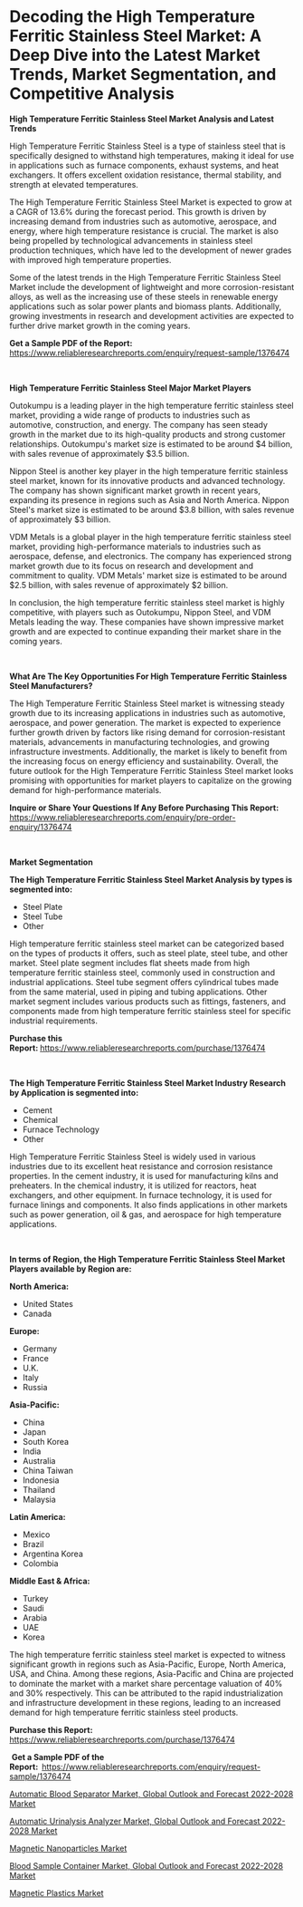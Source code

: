 <p><h1>Decoding the High Temperature Ferritic Stainless Steel Market: A Deep Dive into the Latest Market Trends, Market Segmentation, and Competitive Analysis</h1></p><p><strong>High Temperature Ferritic Stainless Steel Market Analysis and Latest Trends</strong></p>
<p><p>High Temperature Ferritic Stainless Steel is a type of stainless steel that is specifically designed to withstand high temperatures, making it ideal for use in applications such as furnace components, exhaust systems, and heat exchangers. It offers excellent oxidation resistance, thermal stability, and strength at elevated temperatures.</p><p>The High Temperature Ferritic Stainless Steel Market is expected to grow at a CAGR of 13.6% during the forecast period. This growth is driven by increasing demand from industries such as automotive, aerospace, and energy, where high temperature resistance is crucial. The market is also being propelled by technological advancements in stainless steel production techniques, which have led to the development of newer grades with improved high temperature properties.</p><p>Some of the latest trends in the High Temperature Ferritic Stainless Steel Market include the development of lightweight and more corrosion-resistant alloys, as well as the increasing use of these steels in renewable energy applications such as solar power plants and biomass plants. Additionally, growing investments in research and development activities are expected to further drive market growth in the coming years.</p></p>
<p><strong>Get a Sample PDF of the Report:&nbsp;</strong> <a href="https://www.reliableresearchreports.com/enquiry/request-sample/1376474">https://www.reliableresearchreports.com/enquiry/request-sample/1376474</a></p>
<p>&nbsp;</p>
<p><strong>High Temperature Ferritic Stainless Steel Major Market Players</strong></p>
<p><p>Outokumpu is a leading player in the high temperature ferritic stainless steel market, providing a wide range of products to industries such as automotive, construction, and energy. The company has seen steady growth in the market due to its high-quality products and strong customer relationships. Outokumpu's market size is estimated to be around $4 billion, with sales revenue of approximately $3.5 billion.</p><p>Nippon Steel is another key player in the high temperature ferritic stainless steel market, known for its innovative products and advanced technology. The company has shown significant market growth in recent years, expanding its presence in regions such as Asia and North America. Nippon Steel's market size is estimated to be around $3.8 billion, with sales revenue of approximately $3 billion. </p><p>VDM Metals is a global player in the high temperature ferritic stainless steel market, providing high-performance materials to industries such as aerospace, defense, and electronics. The company has experienced strong market growth due to its focus on research and development and commitment to quality. VDM Metals' market size is estimated to be around $2.5 billion, with sales revenue of approximately $2 billion.</p><p>In conclusion, the high temperature ferritic stainless steel market is highly competitive, with players such as Outokumpu, Nippon Steel, and VDM Metals leading the way. These companies have shown impressive market growth and are expected to continue expanding their market share in the coming years.</p></p>
<p>&nbsp;</p>
<p><strong>What Are The Key Opportunities For High Temperature Ferritic Stainless Steel Manufacturers?</strong></p>
<p><p>The High Temperature Ferritic Stainless Steel market is witnessing steady growth due to its increasing applications in industries such as automotive, aerospace, and power generation. The market is expected to experience further growth driven by factors like rising demand for corrosion-resistant materials, advancements in manufacturing technologies, and growing infrastructure investments. Additionally, the market is likely to benefit from the increasing focus on energy efficiency and sustainability. Overall, the future outlook for the High Temperature Ferritic Stainless Steel market looks promising with opportunities for market players to capitalize on the growing demand for high-performance materials.</p></p>
<p><strong>Inquire or Share Your Questions If Any Before Purchasing This Report:</strong> <a href="https://www.reliableresearchreports.com/enquiry/pre-order-enquiry/1376474">https://www.reliableresearchreports.com/enquiry/pre-order-enquiry/1376474</a></p>
<p>&nbsp;</p>
<p><strong>Market Segmentation</strong></p>
<p><strong>The High Temperature Ferritic Stainless Steel Market Analysis by types is segmented into:</strong></p>
<p><ul><li>Steel Plate</li><li>Steel Tube</li><li>Other</li></ul></p>
<p><p>High temperature ferritic stainless steel market can be categorized based on the types of products it offers, such as steel plate, steel tube, and other market. Steel plate segment includes flat sheets made from high temperature ferritic stainless steel, commonly used in construction and industrial applications. Steel tube segment offers cylindrical tubes made from the same material, used in piping and tubing applications. Other market segment includes various products such as fittings, fasteners, and components made from high temperature ferritic stainless steel for specific industrial requirements.</p></p>
<p><strong>Purchase this Report:&nbsp;</strong><a href="https://www.reliableresearchreports.com/purchase/1376474">https://www.reliableresearchreports.com/purchase/1376474</a></p>
<p>&nbsp;</p>
<p><strong>The High Temperature Ferritic Stainless Steel Market Industry Research by Application is segmented into:</strong></p>
<p><ul><li>Cement</li><li>Chemical</li><li>Furnace Technology</li><li>Other</li></ul></p>
<p><p>High Temperature Ferritic Stainless Steel is widely used in various industries due to its excellent heat resistance and corrosion resistance properties. In the cement industry, it is used for manufacturing kilns and preheaters. In the chemical industry, it is utilized for reactors, heat exchangers, and other equipment. In furnace technology, it is used for furnace linings and components. It also finds applications in other markets such as power generation, oil & gas, and aerospace for high temperature applications.</p></p>
<p>&nbsp;</p>
<p><strong>In terms of Region, the High Temperature Ferritic Stainless Steel Market Players available by Region are:</strong></p>
<p>
    <p> <strong> North America: </strong>
        <ul>
            <li>United States</li>
            <li>Canada</li>
        </ul>
        </p> 
    <p> <strong> Europe: </strong>
        <ul>
            <li>Germany</li>
            <li>France</li>
            <li>U.K.</li>
            <li>Italy</li>
            <li>Russia</li>
        </ul>
        </p> 
    <p> <strong> Asia-Pacific: </strong>
        <ul>
            <li>China</li>
            <li>Japan</li>
            <li>South Korea</li>
            <li>India</li>
            <li>Australia</li>
            <li>China Taiwan</li>
            <li>Indonesia</li>
            <li>Thailand</li>
            <li>Malaysia</li>
        </ul>
        </p> 
    <p> <strong> Latin America: </strong>
        <ul>
            <li>Mexico</li>
            <li>Brazil</li>
            <li>Argentina Korea</li>
            <li>Colombia</li>
        </ul>
        </p> 
    <p> <strong> Middle East & Africa: </strong>
        <ul>
            <li>Turkey</li>
            <li>Saudi</li>
            <li>Arabia</li>
            <li>UAE</li>
            <li>Korea</li>
        </ul>
    </p>
    </p>
<p><p>The high temperature ferritic stainless steel market is expected to witness significant growth in regions such as Asia-Pacific, Europe, North America, USA, and China. Among these regions, Asia-Pacific and China are projected to dominate the market with a market share percentage valuation of 40% and 30% respectively. This can be attributed to the rapid industrialization and infrastructure development in these regions, leading to an increased demand for high temperature ferritic stainless steel products.</p></p>
<p><strong>Purchase this Report: </strong><a href="https://www.reliableresearchreports.com/purchase/1376474">https://www.reliableresearchreports.com/purchase/1376474</a></p>
<p>&nbsp;<strong>Get a Sample PDF of the Report:&nbsp;&nbsp;</strong><a href="https://www.reliableresearchreports.com/enquiry/request-sample/1376474">https://www.reliableresearchreports.com/enquiry/request-sample/1376474</a></p>
<p><strong></strong></p>
<p><p><a href="https://summer-dogwood-3e9.notion.site/Automatic-Blood-Separator-Market-Global-Outlook-and-Forecast-2022-2028-Market-Research-Report-Revea-ab66f53057d64b4ab933b3f2ed9d80b0">Automatic Blood Separator Market, Global Outlook and Forecast 2022-2028 Market</a></p><p><a href="https://extreme-scabiosa-c81.notion.site/Automatic-Urinalysis-Analyzer-Market-Global-Outlook-and-Forecast-2022-2028-Market-Challenges-Oppo-d1e9682e69804eac97b14c104cfb4f34">Automatic Urinalysis Analyzer Market, Global Outlook and Forecast 2022-2028 Market</a></p><p><a href="https://view.publitas.com/reportprime-1/magnetic-nanoparticles-market-size-furnishes-valuable-information-encompassing-market-share-market-trends-and-projections-spanning-from-2024-to-2031/">Magnetic Nanoparticles Market</a></p><p><a href="https://funky-papaya-cf4.notion.site/Blood-Sample-Container-Market-Global-Outlook-and-Forecast-2022-2028-Market-Size-Evaluating-its-Mar-d0a185b078144430916cf476b3d07455">Blood Sample Container Market, Global Outlook and Forecast 2022-2028 Market</a></p><p><a href="https://view.publitas.com/reportprime-1/insights-into-magnetic-plastics-market-size-analysing-market-share-trends-and-growth-from-2024-to-2031/">Magnetic Plastics Market</a></p></p>